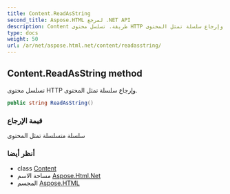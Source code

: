 ```yaml
---
title: Content.ReadAsString
second_title: Aspose.HTML لمرجع .NET API
description: Content طريقة. تسلسل محتوى HTTP وإرجاع سلسلة تمثل المحتوى.
type: docs
weight: 50
url: /ar/net/aspose.html.net/content/readasstring/
---
```

## Content.ReadAsString method

تسلسل محتوى HTTP وإرجاع سلسلة تمثل المحتوى.

```csharp
public string ReadAsString()
```

### قيمة الإرجاع

سلسلة متسلسلة تمثل المحتوى

### أنظر أيضا

* class [Content](../)
* مساحة الاسم [Aspose.Html.Net](../../content/)
* المجسم [Aspose.HTML](../../../)



